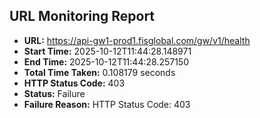 ## URL Monitoring Report

- **URL:** https://api-gw1-prod1.fisglobal.com/gw/v1/health
- **Start Time:** 2025-10-12T11:44:28.148971
- **End Time:** 2025-10-12T11:44:28.257150
- **Total Time Taken:** 0.108179 seconds
- **HTTP Status Code:** 403
- **Status:** Failure
- **Failure Reason:** HTTP Status Code: 403
